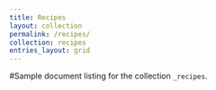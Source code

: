 ```yaml
---
title: Recipes
layout: collection
permalink: /recipes/
collection: recipes
entries_layout: grid
---
```


#Sample document listing for the collection `_recipes`.
